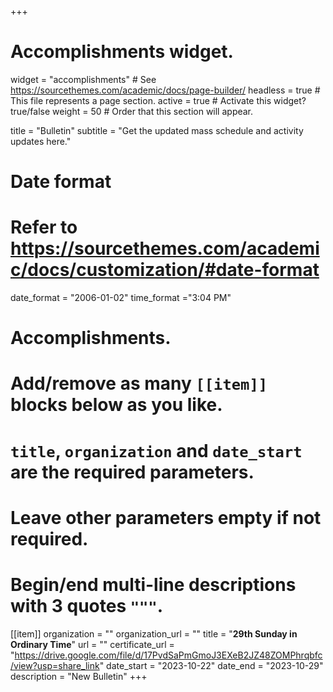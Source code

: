 +++
# Accomplishments widget.
widget = "accomplishments"  # See https://sourcethemes.com/academic/docs/page-builder/
headless = true  # This file represents a page section.
active = true  # Activate this widget? true/false
weight = 50  # Order that this section will appear.

title = "Bulletin"
subtitle = "Get the updated mass schedule and activity updates here."

# Date format
#   Refer to https://sourcethemes.com/academic/docs/customization/#date-format
date_format = "2006-01-02"
time_format ="3:04 PM"

# Accomplishments.
#   Add/remove as many `[[item]]` blocks below as you like.
#   `title`, `organization` and `date_start` are the required parameters.
#   Leave other parameters empty if not required.
#   Begin/end multi-line descriptions with 3 quotes `"""`.


[[item]]
  organization = ""
  organization_url = ""
  title = "**29th Sunday in Ordinary Time**"
  url = ""
  certificate_url = "https://drive.google.com/file/d/17PvdSaPmGmoJ3EXeB2JZ48ZOMPhrqbfc/view?usp=share_link"
  date_start = "2023-10-22"
  date_end = "2023-10-29"
  description = "New Bulletin"
+++
